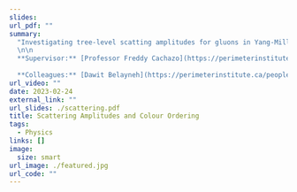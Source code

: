 ```yaml
---
slides: 
url_pdf: ""
summary: 
  "Investigating tree-level scatting amplitudes for gluons in Yang-Mills. By utilising colour decomposition, we consider partial amplitude formulas in the case of 3 negative-helicity gluons; in particular, we study their singularity structure using projective geometry.
  \n\n
  **Supervisor:** [Professor Freddy Cachazo](https://perimeterinstitute.ca/people/freddy-cachazo).
  
  **Colleagues:** [Dawit Belayneh](https://perimeterinstitute.ca/people/dawit-belayneh), [Raquel Izquierdo Garcia](https://perimeterinstitute.ca/people/raquel-izquierdo-garcia), [James Munday](https://perimeterinstitute.ca/people/james-munday)."
url_video: ""
date: 2023-02-24
external_link: ""
url_slides: ./scattering.pdf
title: Scattering Amplitudes and Colour Ordering
tags:
  - Physics
links: []
image: 
  size: smart
url_image: ./featured.jpg
url_code: ""
---
```


